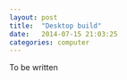 ```yaml
---
layout: post
title:  "Desktop build"
date:   2014-07-15 21:03:25
categories: computer
---
```


To be written
